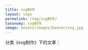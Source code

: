```yaml
---
title: svg制作
layout: tags
permalink: /tag/svg制作/
taxonomy: svg制作
image: assets/images/banner/svg.jpg
---
```


分类《svg制作》下的文章：

